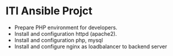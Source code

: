 # ITI Ansible Projct
* Prepare PHP environment for developers.
* Install and configuration httpd (apache2).
* Install and configuration php, mysql
* Install and configure nginx as loadbalancer to backend server
